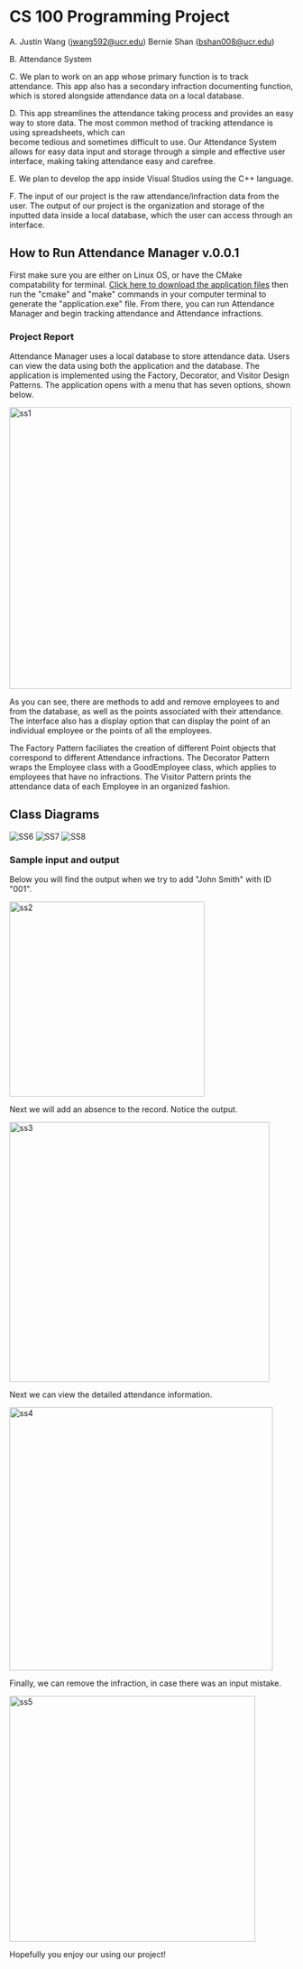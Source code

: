 # CS 100 Programming Project

A. Justin Wang (jwang592@ucr.edu)
   Bernie Shan (bshan008@ucr.edu)
   
B.  Attendance System

C.  We plan to work on an app whose primary function is to track attendance. This app also has a secondary infraction documenting function, which is stored alongside attendance
    data on a local database.

D.  This app streamlines the attendance taking process and provides an easy way to store data. The most common method of tracking attendance is using spreadsheets, which can  
     become tedious and sometimes difficult to use. Our Attendance System allows for easy data input and storage through a simple and effective user interface, making taking 
     attendance easy and carefree.
     
E.  We plan to develop the app inside Visual Studios using the C++ language.

F.  The input of our project is the raw attendance/infraction data from the user. 
    The output of our project is the organization and storage of the inputted data inside a local database, which the user can access through an interface.


## How to Run Attendance Manager v.0.0.1 ##

First make sure you are either on Linux OS, or have the CMake compatability for terminal. <a href="https://github.com/bernieshan/CS100-Final-Project/archive/master.zip">Click here to download the application files</a> then run the "cmake" and "make" commands in your computer terminal to generate the "application.exe" file. From there, you can run Attendance Manager and begin tracking attendance and Attendance infractions. 


### Project Report ###

Attendance Manager uses a local database to store attendance data. Users can view the data using both the application and the database. The application is implemented using the Factory, Decorator, and Visitor Design Patterns. The application opens with a menu that has seven options, shown below.

<img width="500" alt="ss1" src="https://user-images.githubusercontent.com/67339503/88302091-47def980-ccba-11ea-8f1b-54ddcbec73be.PNG">

As you can see, there are methods to add and remove employees to and from the database, as well as the points associated with their attendance. The interface also has a display option that can display the point of an individual employee or the points of all the employees.

The Factory Pattern faciliates the creation of different Point objects that correspond to different Attendance infractions. 
The Decorator Pattern wraps the Employee class with a GoodEmployee class, which applies to employees that have no infractions.
The Visitor Pattern prints the attendance data of each Employee in an organized fashion.

## Class Diagrams ##
![SS6](https://user-images.githubusercontent.com/67339503/88331329-a5d30780-cce1-11ea-9a68-c8d04853b108.png)
![SS7](https://user-images.githubusercontent.com/67339503/88331334-a7043480-cce1-11ea-9950-ed4979923bac.png)
![SS8](https://user-images.githubusercontent.com/67339503/88331338-a8cdf800-cce1-11ea-94bf-36e9c7dc2260.png)
### Sample input and output ###

Below you will find the output when we try to add "John Smith" with ID "001".

<img width="346" alt="ss2" src="https://user-images.githubusercontent.com/67339503/88303580-0b140200-ccbc-11ea-9388-618d2a58c4c3.PNG">

Next we will add an absence to the record. Notice the output.

<img width="461" alt="ss3" src="https://user-images.githubusercontent.com/67339503/88303994-88d80d80-ccbc-11ea-8bb4-306cc366e241.PNG">

Next we can view the detailed attendance information.

<img width="467" alt="ss4" src="https://user-images.githubusercontent.com/67339503/88304192-cdfc3f80-ccbc-11ea-82bb-a47bd869a4cb.PNG">

Finally, we can remove the infraction, in case there was an input mistake.

<img width="436" alt="ss5" src="https://user-images.githubusercontent.com/67339503/88304357-03089200-ccbd-11ea-9a66-fc691623fe3a.PNG">


Hopefully you enjoy our using our project!

